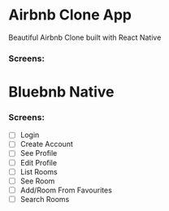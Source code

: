 # Airbnb Clone App

Beautiful Airbnb Clone built with React Native

### Screens:

# Bluebnb Native

### Screens:

- [ ] Login
- [ ] Create Account
- [ ] See Profile
- [ ] Edit Profile
- [ ] List Rooms
- [ ] See Room
- [ ] Add/Room From Favourites
- [ ] Search Rooms
